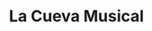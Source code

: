 ---
title: "La Cueva Musical"
url: /ciudad-autonoma-de-buenos-aires/la-cueva-musical/
shop: Musik
---